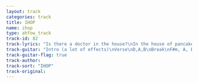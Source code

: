 ```yaml
---
layout: track
categories: track
title: IHOP
name: ihop
type: ahfow_track
track-id: 82
track-lyrics: "Is there a doctor in the house?\nIn the house of pancakes?\nYou got a banana split \nPersonality \nLately it's been happy house \nAll day long \nSip it slowly and leave the olive \nShe is very fond of you \n\nYou stand accused \nOf smoking english cigarettes \nThat's a provocation \nIf ever one was \nBrother number 1 \nBrother number 2 \nWhy are you fighting?\nWhat are you gonna do?\n\nAnd at the weekly meeting \nOf anonymous cads \nYou shuffle your feet \nAnd whistle out aloud \nListen to what they're saying \nWhat a load of crap \nYou ain't no Cary Grant \nBut then again, who is?"
track-guitar: "Intro (a lot of effects)\nVerse\nD,A,B\nBreak\nF#m, A, Bm\n\n(provided by Drew)"
track-guitar-flag: true
track-author: 
track-sort: "IHOP"
track-original: 
---
```

